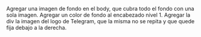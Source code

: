 Agregar una imagen de fondo en el body, que cubra todo el fondo con una sola imagen. 
Agregar un color de fondo al encabezado nivel 1. 
Agregar la div la imagen del logo de Telegram, que la misma no se repita y que quede fija debajo a la derecha. 
